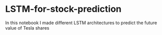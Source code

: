 # LSTM-for-stock-prediction
In this notebook I made different LSTM architectures to predict the future value of Tesla shares
